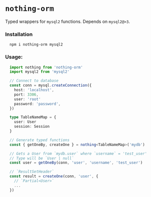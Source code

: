 # `nothing-orm`

Typed wrappers for `mysql2` functions. Depends on `mysql2@>3`.

### Installation

```
  npm i nothing-orm mysql2
```

### Usage:
```ts
  import nothing from 'nothing-orm'
  import mysql2 from 'mysql2'

  // Connect to database
  const conn = mysql.createConnection({
    host: 'localhost',
    port: 3306,
    user: 'root'
    password: 'password',
  })

  type TableNameMap = {
    user: User
    session: Session
  }

  // Generate typed functions  
  const { getOneBy, createOne } = nothing<TableNameMap>('mydb')

  // Gets a User from `mydb.user` where `username` = 'test_user'
  // Type will be `User | null`
  const user = getOneBy(conn, 'user', 'username', 'test_user')

  // `ResultSetHeader`
  const result = createOne(conn, 'user', {
    // `Partial<User>`
    ...
  })
```